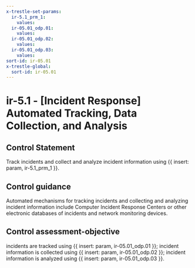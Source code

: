 ```yaml
---
x-trestle-set-params:
  ir-5.1_prm_1:
    values:
  ir-05.01_odp.01:
    values:
  ir-05.01_odp.02:
    values:
  ir-05.01_odp.03:
    values:
sort-id: ir-05.01
x-trestle-global:
  sort-id: ir-05.01
---
```


# ir-5.1 - \[Incident Response\] Automated Tracking, Data Collection, and Analysis

## Control Statement

Track incidents and collect and analyze incident information using {{ insert: param, ir-5.1_prm_1 }}.

## Control guidance

Automated mechanisms for tracking incidents and collecting and analyzing incident information include Computer Incident Response Centers or other electronic databases of incidents and network monitoring devices.

## Control assessment-objective

incidents are tracked using {{ insert: param, ir-05.01_odp.01 }};
incident information is collected using {{ insert: param, ir-05.01_odp.02 }};
incident information is analyzed using {{ insert: param, ir-05.01_odp.03 }}.
